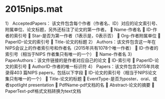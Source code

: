 # 2015nips.mat
1）	AcceptedPapers： 该文件包含每个作者（作者名、ID）对应的论文索引号、附属单位、论文标题，另外还标注了论文的第一作者。
	Name-作者名
	ID-作者的索引号
	Star-是否为第一作者（1表示是，0表示否）
	Org-作者附属单位
	PaperID-论文的索引号
	Title-论文的标题
2）	Authors：该文件包含这一年在NIPS会议上的作者索引号和作者名（2015年共有1078个唯一作者）
	ID-作者的索引号（相当于NIPS 作者集只有唯一的一个）
	Name-作者名
3）	PaperAuthors：该文件链接的是作者对应自己的论文
	ID-索引号
	PaperID-论文的索引号
	AuthorID-作者的唯一标识符
4）	Papers：该文件包含2015年共收录得403 篇NIPS papers，包括以下字段
	ID-论文的索引号（相当于NIPS论文集只有唯一的一个）
	Title-论文的标题
	EventType-是否为poster、oral、或者spotlight presentation
	PdfName-pdf文档的名
	Abstract-论文的摘要
	PaperText-pdf格式文档转换为text文档
